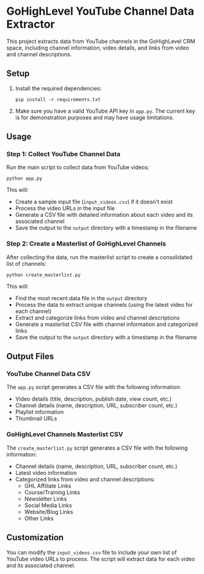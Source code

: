 # GoHighLevel YouTube Channel Data Extractor

This project extracts data from YouTube channels in the GoHighLevel CRM space, including channel information, video details, and links from video and channel descriptions.

## Setup

1. Install the required dependencies:
   ```
   pip install -r requirements.txt
   ```

2. Make sure you have a valid YouTube API key in `app.py`. The current key is for demonstration purposes and may have usage limitations.

## Usage

### Step 1: Collect YouTube Channel Data

Run the main script to collect data from YouTube videos:

```
python app.py
```

This will:
- Create a sample input file (`input_videos.csv`) if it doesn't exist
- Process the video URLs in the input file
- Generate a CSV file with detailed information about each video and its associated channel
- Save the output to the `output` directory with a timestamp in the filename

### Step 2: Create a Masterlist of GoHighLevel Channels

After collecting the data, run the masterlist script to create a consolidated list of channels:

```
python create_masterlist.py
```

This will:
- Find the most recent data file in the `output` directory
- Process the data to extract unique channels (using the latest video for each channel)
- Extract and categorize links from video and channel descriptions
- Generate a masterlist CSV file with channel information and categorized links
- Save the output to the `output` directory with a timestamp in the filename

## Output Files

### YouTube Channel Data CSV

The `app.py` script generates a CSV file with the following information:
- Video details (title, description, publish date, view count, etc.)
- Channel details (name, description, URL, subscriber count, etc.)
- Playlist information
- Thumbnail URLs

### GoHighLevel Channels Masterlist CSV

The `create_masterlist.py` script generates a CSV file with the following information:
- Channel details (name, description, URL, subscriber count, etc.)
- Latest video information
- Categorized links from video and channel descriptions:
  - GHL Affiliate Links
  - Course/Training Links
  - Newsletter Links
  - Social Media Links
  - Website/Blog Links
  - Other Links

## Customization

You can modify the `input_videos.csv` file to include your own list of YouTube video URLs to process. The script will extract data for each video and its associated channel. 
